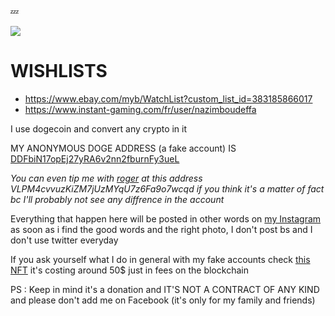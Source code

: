 💤

<a href="https://nazimboudeffa.livejournal.com/tag/github">
  <img align="center" src="https://github-readme-stats.vercel.app/api/top-langs/?username=nazimboudeffa&title_color=ffffff&text_color=c9cacc&icon_color=2bbc8a&bg_color=1d1f21" />
</a>

# WISHLISTS

* https://www.ebay.com/myb/WatchList?custom_list_id=383185866017
* https://www.instant-gaming.com/fr/user/nazimboudeffa

I use dogecoin and convert any crypto in it

MY ANONYMOUS DOGE ADDRESS (a fake account) IS [DDFbiN17opEj27yRA6v2nn2fburnFy3ueL](https://dogechain.info/address/DDFbiN17opEj27yRA6v2nn2fburnFy3ueL)

*You can even tip me with [roger](https://theholyroger.com/) at this address VLPM4cvvuzKiZM7jUzMYqU7z6Fa9o7wcqd if you think it's a matter of fact bc I'll probably not see any diffrence in the account*

Everything that happen here will be posted in other words on [my Instagram](https://www.instagram.com/nazimboudeffa) as soon as i find the good words and the right photo, I don't post bs and I don't use twitter everyday

If you ask yourself what I do in general with my fake accounts check [this NFT](https://opensea.io/assets/0x8c5acf6dbd24c66e6fd44d4a4c3d7a2d955aaad2/110072971314011216380404500943545419230727261519465237232349005229132464281905) it's costing around 50$ just in fees on the blockchain

PS : Keep in mind it's a donation and IT'S NOT A CONTRACT OF ANY KIND and please don't add me on Facebook (it's only for my family and friends)
